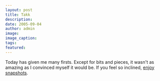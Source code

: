 ```yaml
---
layout: post
title: Takk
description:
date: 2005-09-04
author: admin
image:
image_caption:
tags:
featured:
---
```


Today has given me many firsts. Except for bits and pieces, it wasn't as amazing as I convinced myself it would be. If you feel so inclined, [enjoy snapshots](https://web.archive.org/web/20060505013325/http://boison.org/insight/snapshots-picnic-3-sep-2005/).
